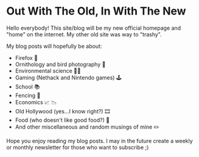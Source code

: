 # Out With The Old, In With The New

Hello everybody! This site/blog will be my new official homepage and "home" on the internet. My other old site was way to "trashy".

My blog posts will hopefully be about:

- Firefox 🦊
- Ornithology and bird photography 🪺
- Environmental science 🌲🐾
- Gaming (Nethack and Nintendo games) 🕹
- School 📚
- Fencing 🤺
- Economics 📈 📉
- Old Hollywood (yes...I know right?) 🎞
- Food (who doesn't like good food?) 🍳
- And other miscellaneous and random musings of mine ✏️

Hope you enjoy reading my blog posts. I may in the future create a weekly or monthly newsletter for those who want to subscribe ;)
